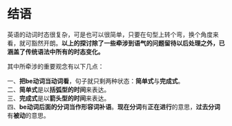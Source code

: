 # 结语

英语的动词时态很复杂，可是也可以很简单，只要在句型上转个弯，换个角度来看，就可豁然开朗。<b>以上的探讨除了一些牵涉到语气的问题留待以后处理之外，已涵盖了传统语法中所有的时态变化。</b>

其中所牵涉的重要观念有以下几点：

一、**把be动词当动词看**，句子就只剩两种状态：**简单式**与**完成式**。  
二、**简单式**是以**括弧型的时间**来表达。  
三、**完成式**是以**箭头型的时间**来表达。  
四、**be动词后面的分词当作形容词补语**。**现在分词**有**正在进行**的意思，**过去分词**有**被动**的意思。 